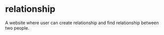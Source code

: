 # relationship
A website where user can create relationship and find relationship between two people.
